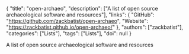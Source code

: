 {
  "title": "open-archaeo",
  "description": ["A list of open source archaeological software and resources"],
  "links": {
    "GitHub": "https://github.com/zackbatist/open-archaeo",
    "Website": "https://zackbatist.github.io/open-archaeo/"
  },
  "authors": ["zackbatist"],
  "categories": ["Lists"],
  "tags": ["Lists"],
  "doi": null
}

<!-- Generated by csv2md.R – do not edit by hand -->

A list of open source archaeological software and resources